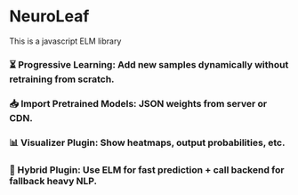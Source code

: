 # NeuroLeaf
This is a javascript ELM library 

### ⏳ Progressive Learning: Add new samples dynamically without retraining from scratch.

### 📥 Import Pretrained Models: JSON weights from server or CDN.

### 📊 Visualizer Plugin: Show heatmaps, output probabilities, etc.

### 🧠 Hybrid Plugin: Use ELM for fast prediction + call backend for fallback heavy NLP.

